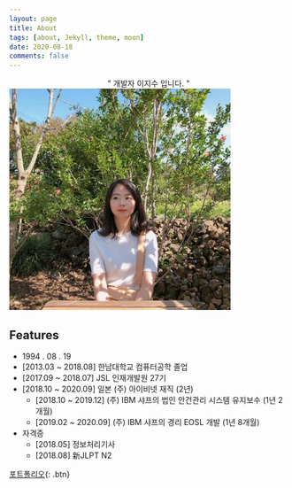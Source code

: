 ```yaml
---
layout: page
title: About
tags: [about, Jekyll, theme, moon]
date: 2020-08-18
comments: false
---
```

<center>" 개발자 이지수 입니다. "</center>

<img src="../assets/img/about_img.jpg">

## Features
* 1994 . 08 . 19
* [2013.03 ~ 2018.08] 한남대학교 컴퓨터공학 졸업
* [2017.09 ~ 2018.07] JSL 인재개발원 27기
*  [2018.10 ~ 2020.09] 일본 (주) 아이비넷 재직 (2년)
	* [2018.10 ~ 2019.12]  (주) IBM 샤프의 법인 안건관리 시스템 유지보수 (1년 2개월)
	* [2019.02 ~ 2020.09]  (주) IBM 샤프의 경리 EOSL 개발 (1년 8개월)
* 자격증
	* [2018.05] 정보처리기사
	* [2018.08] 新JLPT N2


[포트폴리오](../assets/포트폴리오.pdf){: .btn}
